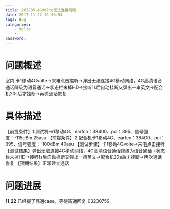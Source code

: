 ```yaml
---
title: 263235-4GVolte无法连接网络
date: 2017-11-22 19:56:54
tags: Bug
categories:
    - Volte
    - 
password: 
---
```


# 问题概述

室内 卡1移动4Gvolte->来电点击接听->弹出无法连接4G移动网络，4G高清语音通话降级为语音通话->状态栏未掉HD->接听1s后自动挂断又弹出一串英文->配合机20s后才挂断->再次通话恢复

# 具体描述

【前提条件】1.测试机卡1移动4G、earfcn：38400、pci：395、信号强度：-115dBm 25asu
【前提条件】2.配合机卡1移动4G、earfcn：38400、pci：395、信号强度：-100dBm 40asu
【测试步骤】卡1移动4Gvolte->来电点击接听
【测试结果】弹出无法连接4G移动网络，4G高清语音通话降级为语音通话->状态栏未掉HD->接听1s后自动挂断又弹出一串英文->配合机20s后才挂断->再次通话恢复
【预期结果】正常建立通话

# 问题进展

**11.22**
已经提了高通case，等待高通回复-03230759


